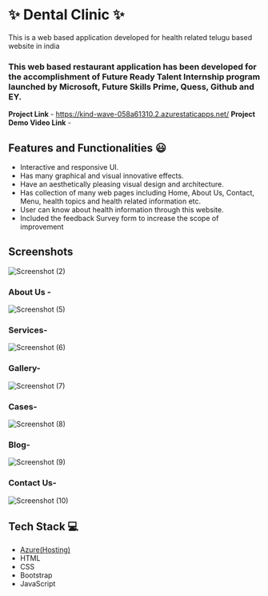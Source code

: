 # ✨ Dental Clinic  ✨

This is a web based application developed for health related telugu based website in india

### This web based restaurant application has been developed for the accomplishment of Future Ready Talent Internship program launched by Microsoft, Future Skills Prime, Quess, Github and EY.


**Project Link** - https://kind-wave-058a61310.2.azurestaticapps.net/
**Project Demo Video Link** - 


## Features and Functionalities 😃

- Interactive and responsive UI.
- Has many graphical and visual innovative effects.
- Have an aesthetically pleasing visual design and architecture.
- Has collection of many web pages including Home, About Us, Contact, Menu, health topics and health related information etc.
- User can know about health information through this website.
- Included the feedback Survey form to increase the scope of improvement 

## Screenshots




   ![Screenshot (2)](https://user-images.githubusercontent.com/113684351/202096406-08156ad4-c716-404d-8a94-17f5b4919192.png)


### About Us -


![Screenshot (5)](https://user-images.githubusercontent.com/113684351/202097193-073adc19-35d0-4c0e-a1f1-1473546f04e5.png)



### Services-

![Screenshot (6)](https://user-images.githubusercontent.com/113684351/202097250-7dd92896-c2fa-497d-80ad-5dbf75d0ec8a.png)


### Gallery-

![Screenshot (7)](https://user-images.githubusercontent.com/113684351/202097280-037a03b8-34b5-410a-b8d1-ddc655191b78.png)



### Cases-


![Screenshot (8)](https://user-images.githubusercontent.com/113684351/202096749-63d4a17a-4702-4e3c-99f4-8e66fccc179d.png)



### Blog-


![Screenshot (9)](https://user-images.githubusercontent.com/113684351/202096701-a9c0fc94-0296-422e-b317-936c143b5648.png)




### Contact Us-





![Screenshot (10)](https://user-images.githubusercontent.com/113684351/202096629-49288870-3092-4931-8279-74569b501877.png)



## Tech Stack 💻

- [Azure(Hosting)](https://azure.microsoft.com/en-in/features/azure-portal/)
- HTML
- CSS
- Bootstrap
- JavaScript

